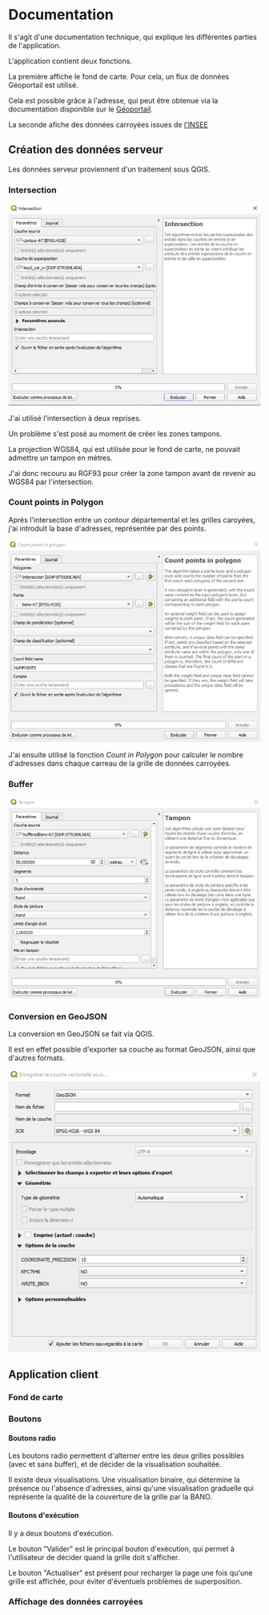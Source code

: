# Documentation

Il s'agit d'une documentation technique, qui explique les différentes parties de l'application.

L'application contient deux fonctions.

La première affiche le fond de carte. Pour cela, un flux de données Géoportail est utilisé.

Cela est possible grâce à l'adresse, qui peut être obtenue via la documentation disponible sur le [Géoportail](https://geoservices.ign.fr/documentation/services/utilisation-web).

La seconde afiche des données carroyées issues de [l'INSEE](https://insee.fr)

## Création des données serveur

Les données serveur proviennent d'un traitement sous QGIS.

### Intersection

![Image intersection](Images/Intersection.PNG)

J'ai utilisé l'intersection à deux reprises.

Un problème s'est posé au moment de créer les zones tampons.

La projection WGS84, qui est utilisée pour le fond de carte, ne pouvait admettre un tampon en mètres.

J'ai donc recouru au RGF93 pour créer la zone tampon avant de revenir au WGS84 par l'intersection.

### Count points in Polygon

Après l'intersection entre un contour départemental et les grilles caroyées, j'ai introduit la base d'adresses, représentée par des points.

![Compte](Images/Compte.PNG)

J'ai ensuite utilisé la fonction _Count in Polygon_ pour calculer le nombre d'adresses dans chaque carreau de la grille de données carroyées.

### Buffer

![Tampon](Images/Buffer.PNG)

### Conversion en GeoJSON

La conversion en GeoJSON se fait via QGIS.

Il est en effet possible d'exporter sa couche au format GeoJSON, ainsi que d'autres formats.

![Export](Images/Export.PNG)

## Application client

### Fond de carte

### Boutons

#### Boutons radio

Les boutons radio permettent d'alterner entre les deux grilles possibles (avec et sans buffer), et de décider de la visualisation souhaitée.

Il existe deux visualisations. Une visualisation binaire, qui détermine la présence ou l'absence d'adresses, ainsi qu'une visualisation graduelle qui représente la qualité de la couverture de la grille par la BANO.

#### Boutons d'exécution

Il y a deux boutons d'exécution.

Le bouton "Valider" est le principal bouton d'exécution, qui permet à l'utilisateur de décider quand la grille doit s'afficher.

Le bouton "Actualiser" est présent pour recharger la page une fois qu'une grille est affichée, pour éviter d'éventuels problèmes de superposition.

### Affichage des données carroyées

